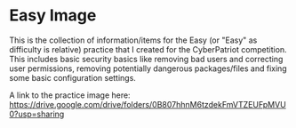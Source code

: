 # Easy Image

This is the collection of information/items for the Easy (or "Easy" as difficulty is relative) practice that I created for the CyberPatriot competition. This includes basic security basics like removing bad users and correcting user permissions, removing potentially dangerous packages/files and fixing some basic configuration settings.

A link to the practice image here: https://drive.google.com/drive/folders/0B807hhnM6tzdekFmVTZEUFpMVU0?usp=sharing
